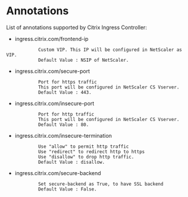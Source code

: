 # **Annotations**


List of annotations supported by Citrix Ingress Controller:

* ingress.citrix.com/frontend-ip 
```
            Custom VIP. This IP will be configured in NetScaler as VIP. 
            Default Value : NSIP of NetScaler.
```
* ingress.citrix.com/secure-port 
```
            Port for https traffic 
            This port will be configured in NetScaler CS Vserver. 
            Default Value : 443.
```
* ingress.citrix.com/insecure-port
```
            Port for http traffic 
            This port will be configured in NetScaler CS Vserver. 
            Default Value : 80.
```
* ingress.citrix.com/insecure-termination 
```
            Use "allow" to permit http traffic
            Use "redirect" to redirect http to https
            Use "disallow" to drop http traffic. 
            Default Value : disallow.
```
* ingress.citrix.com/secure-backend  
```
            Set secure-backend as True, to have SSL backend
            Default Value : False.
```


                        
